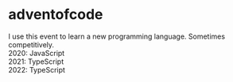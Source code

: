 # adventofcode

I use this event to learn a new programming language. Sometimes competitively.\
2020: JavaScript\
2021: TypeScript\
2022: TypeScript
